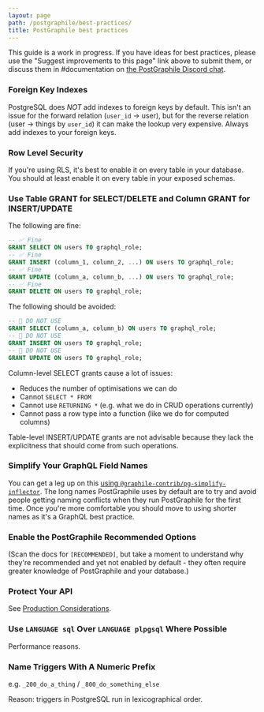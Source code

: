 ```yaml
---
layout: page
path: /postgraphile/best-practices/
title: PostGraphile best practices
---
```


This guide is a work in progress. If you have ideas for best practices, please use the "Suggest improvements to this page" link above to submit them, or discuss them in #documentation on [the PostGraphile Discord chat](http://discord.gg/graphile).

### Foreign Key Indexes

PostgreSQL does _NOT_ add indexes to foreign keys by default. This isn't an
issue for the forward relation (`user_id` → user), but for the reverse
relation (user → things by `user_id`) it can make the lookup very expensive.
Always add indexes to your foreign keys.

### Row Level Security

If you're using RLS, it's best to enable it on every table in your database. You should at least enable it on every table in your exposed schemas.

### Use Table GRANT for SELECT/DELETE and Column GRANT for INSERT/UPDATE

The following are fine:

```sql
-- ✅ Fine
GRANT SELECT ON users TO graphql_role;
-- ✅ Fine
GRANT INSERT (column_1, column_2, ...) ON users TO graphql_role;
-- ✅ Fine
GRANT UPDATE (column_a, column_b, ...) ON users TO graphql_role;
-- ✅ Fine
GRANT DELETE ON users TO graphql_role;
```

The following should be avoided:

```sql
-- 🛑 DO NOT USE
GRANT SELECT (column_a, column_b) ON users TO graphql_role;
-- 🛑 DO NOT USE
GRANT INSERT ON users TO graphql_role;
-- 🛑 DO NOT USE
GRANT UPDATE ON users TO graphql_role;
```

Column-level SELECT grants cause a lot of issues:

- Reduces the number of optimisations we can do
- Cannot `SELECT * FROM`
- Cannot use `RETURNING *` (e.g. what we do in CRUD operations currently)
- Cannot pass a row type into a function (like we do for computed columns)

Table-level INSERT/UPDATE grants are not advisable because they lack the
explicitness that should come from such operations.

### Simplify Your GraphQL Field Names

You can get a leg up on this [using
`@graphile-contrib/pg-simplify-inflector`](https://github.com/graphile-contrib/pg-simplify-inflector).
The long names PostGraphile uses by default are to try and avoid people
getting naming conflicts when they run PostGraphile for the first time. Once
you're more comfortable you should move to using shorter names as it's a
GraphQL best practice.

### Enable the PostGraphile Recommended Options

(Scan the docs for `[RECOMMENDED]`, but take a moment to understand why
they're recommended and yet not enabled by default - they often require
greater knowledge of PostGraphile and your database.)

### Protect Your API

See [Production Considerations](/postgraphile/production/).

### Use `LANGUAGE sql` Over `LANGUAGE plpgsql` Where Possible

Performance reasons.

### Name Triggers With A Numeric Prefix

e.g. `_200_do_a_thing` / `_800_do_something_else`

Reason: triggers in PostgreSQL run in lexicographical order.
